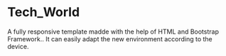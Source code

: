 # Tech_World
A fully responsive template madde with the help of  HTML and Bootstrap Framework.. It can easily adapt the new environment according to the device. 
